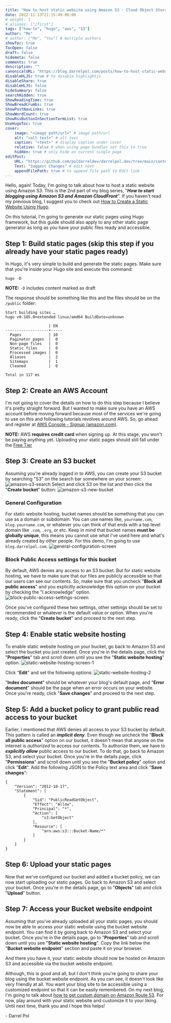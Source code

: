 ```yaml
---
title: "How to host static website using Amazon S3 - Cloud Object Storage"
date: 2022-11-13T21:15:49-06:00
# weight: 1
# aliases: ["/first"]
tags: ["how-to", "hugo", "aws", "S3"]
author: "Me"
# author: ["Me", "You"] # multiple authors
showToc: true
TocOpen: false
draft: false
hidemeta: false
comments: true
description: ""
canonicalURL: "https://blog.darrelpol.com/posts/how-to-host-static-website-using-amazon-s3"
disableHLJS: true # to disable highlightjs
disableShare: true
disableHLJS: false
hideSummary: false
searchHidden: true
ShowReadingTime: true
ShowBreadCrumbs: true
ShowPostNavLinks: true
ShowWordCount: true
ShowRssButtonInSectionTermList: true
UseHugoToc: true
cover:
    image: "<image path/url>" # image path/url
    alt: "<alt text>" # alt text
    caption: "<text>" # display caption under cover
    relative: false # when using page bundles set this to true
    hidden: true # only hide on current single page
editPost:
    URL: "https://github.com/poldarreldev/darrelpol.dev/tree/main/content"
    Text: "Suggest Changes" # edit text
    appendFilePath: true # to append file path to Edit link
---
```

Hello, again! Today, I'm going to talk about how to host a static website using Amazon S3. This is the 2nd part of my blog series, "***How to start blogging using Amazon S3 and Amazon CloudFront***". If you haven't read my previous blog, I suggest you to check out [How to Create a Static Website Using Hugo](../how-to-create-a-static-website-using-hugo). 

On this tutorial, I'm going to generate our static pages using Hugo framework, but this guide should also apply to any other static page generator as long as you have your public files ready and accessible. 

## Step 1: Build static pages (skip this step if you already have your static pages ready)
In Hugo, it's very simple to build and generate the static pages. Make sure that you're inside your Hugo site and execute this command:
```
hugo -D
```
**NOTE:** `-D` includes content marked as draft

The response should be something like this and the files should be on the `/public` folder:
```
Start building sites …
hugo v0.105.0+extended linux/amd64 BuildDate=unknown

                   | EN
-------------------+-----
  Pages            | 10
  Paginator pages  |  0
  Non-page files   |  0
  Static files     |  0
  Processed images |  0
  Aliases          |  2
  Sitemaps         |  1
  Cleaned          |  0

Total in 117 ms
```

## Step 2: Create an AWS Account
I'm not going to cover the details on how to do this step because I believe it's pretty straight forward. But I wanted to make sure you have an AWS account before moving forward because most of the services we're going to use on this and following tutorials revolves around AWS. So, go ahead and register at [AWS Console - Signup (amazon.com)](https://portal.aws.amazon.com/billing/signup#/start/email). 

**NOTE:** AWS **requires credit card** when signing up. At this stage, you won't be paying anything yet. Uploading your static pages should still fall under the [Free Tier](https://aws.amazon.com/free/?all-free-tier.sort-by=item.additionalFields.SortRank&all-free-tier.sort-order=asc&awsf.Free%20Tier%20Types=*all&awsf.Free%20Tier%20Categories=*all)

## Step 3: Create an S3 bucket
Assuming you're already logged in to AWS, you can create your S3 bucket by searching "S3" on the search bar somewhere on your screen: 
![amazon-s3-search](/amazon-s3-search.png)
Select and click S3 on the list and then click the "**Create bucket**" button:
![amazon-s3-new-bucket](/amazon-s3-new-bucket.png)
### General Configuration
For static website hosting, bucket names should be something that you can use as a domain or subdomain. You can use names like, `yourname.com`, `blog.yourname.com`, or whatever you can think of that ends with a top level domain like `.com`, `.org`, or etc. Keep in mind that bucket names **must be globally unique**, this means you cannot use what I've used here and what's already created by other people. For this demo, I'm going to use `blog.darrelpol.com`.
![general-configuration-screen](/general-configuration-screen.png)

### Block Public Access settings for this bucket
By default, AWS denies any access to an S3 bucket. But for static website hosting, we have to make sure that our files are publicly accessible so that our users can see our contents. So, make sure that you uncheck "**Block all public access**" and you explicitly acknowledge this option on your bucket by checking the "I acknowledge" option.
![block-public-access-settings-screen](/block-public-access-settings-screen.png)

Once you've configured these two settings, other settings should be set to recommended or whatever is the default value or option. When you're ready, click the "**Create bucket**" and proceed to the next step. 

## Step 4: Enable static website hosting
To enable static website hosting on your bucket, go back to Amazon S3 and select the bucket you just created. Once you're in the details page, click the "**Properties**" tab and scroll down until you see the "**Static website hosting**" option. 
![static-website-hosting-screen-1](/static-website-hosting-screen-1.png)

Click "**Edit**" and set the following options:
![static-website-hosting-2](/static-website-hosting-2.png)

"**Index document**" should be whatever your blog's default page, and "**Error document**" should be the page when an error occurs on your website. Once you're ready, click "**Save changes**" and proceed to the next step.

## Step 5: Add a bucket policy to grant public read access to your bucket
Earlier, I mentioned that AWS denies all access to your S3 bucket by default. This pattern is called an ***implicit deny***. Even though we uncheck the "**Block all public access**" option on our bucket, it doesn't mean that anyone on the internet is *authorized* to access our contents. To authorize them, we have to ***explicitly allow*** public access to our bucket. To do that, go back to Amazon S3, and select your bucket. Once you're in the details page, click "**Permissions**" and scroll down until you see the "**Bucket policy**" option and click "**Edit**". Add the following JSON to the Policy text area and click "**Save changes**":
```
{
    "Version": "2012-10-17",
    "Statement": [
        {
            "Sid": "PublicReadGetObject",
            "Effect": "Allow",
            "Principal": "*",
            "Action": [
                "s3:GetObject"
            ],
            "Resource": [
                "arn:aws:s3:::Bucket-Name/*"
            ]
        }
    ]
}
```

## Step 6: Upload your static pages
Now that we've configured our bucket and added a bucket policy, we can now start uploading our static pages. Go back to Amazon S3 and select your bucket. Once you're in the details page, go to "**Objects**" tab and click "**Upload**" button. 

## Step 7: Access your Bucket website endpoint
Assuming that you've already uploaded all your static pages, you should now be able to access your static website using the bucket website endpoint. You can find it by going back to Amazon S3 and select your bucket. Once you're in the details page, go to "**Properties**" tab and scroll down until you see "**Static website hosting**". Copy the link below the "**Bucket website endpoint**" section and paste it on your browser.

And there you have it, your static website should now be hosted on Amazon S3 and accessible via the bucket website endpoint. 

Although, this is good and all, but I don't think you're going to share your blog using the bucket website endpoint. As you can see, it doesn't look like very friendly at all. You want your blog site to be accessible using a customized endpoint so that it can be easily remembered. On my next blog, I'm going to talk about [how to get custom domain on Amazon Route 53](../how-to-get-custom-domain-on-amazon-route-53). For now, play around with your static website and customize it to your liking. Until next time, thank you and I hope this helps! 

\- Darrel Pol
